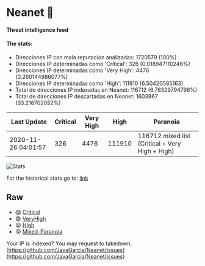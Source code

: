 # Neanet :hocho:
#### Threat intelligence feed
#### The stats:

- Direcciones IP con mala reputacion analizadas: 1720579 (100%)
- Direcciones IP determinadas como 'Critical':  326 (0.018947110246%)
- Direcciones IP determinadas como 'Very High':  4476 (0.260144986077%)
- Direcciones IP determinadas como 'High':  111910 (6.50420585163)
- Total de direcciones IP indexadas en Neanet:  116712 (6.78329794796%)
- Total de direcciones IP descartadas en Neanet:  1603867 (93.216702052%)

| Last Update | Critical | Very High | High | Paranoia |
| --- | --- | --- | --- | --- |
| 2020-11-26 04:01:57 | 326 | 4476 | 111910 | 116712 mixed list (Critical + Very High + High)|

![Stats](https://docs.google.com/spreadsheets/d/e/2PACX-1vSnaNMIXVabIpDJjufMlzH7poXnshF3mgd8Is1g9ytUEzVsP5my4Trn8f-xkoLLQ38xpL3HtmUexLo6/pubchart?oid=501124687&format=image)

For the historical stats go to: [link](/stats.csv)
## Raw
- :scream: [Critical](https://raw.githubusercontent.com/JavaGarcia/Neanet/master/blacklists/neanet_critical.txt)
- :fearful: [VeryHigh](https://raw.githubusercontent.com/JavaGarcia/Neanet/master/blacklists/neanet_veryHigh.txtt)
- :frowning: [High](https://raw.githubusercontent.com/JavaGarcia/Neanet/master/blacklists/neanet_high.txt)
- :dizzy_face: [Mixed-Paranoia](https://raw.githubusercontent.com/JavaGarcia/Neanet/master/blacklists/neanet_all.txt)


Your IP is indexed? You may request to takedown. [https://github.com/JavaGarcia/Neanet/issues](https://github.com/JavaGarcia/Neanet/issues)











































































































































































































































































































































































































































































































































































































































































































































































































































































































































































































































































































































































































































































































































































































































































































































































































































































































































































































































































































































































































































































































































































































































































































































































































































































































